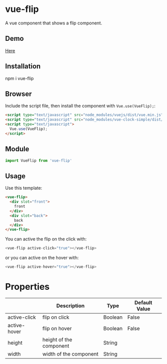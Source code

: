 # vue-flip

A vue component that shows a flip component.

## Demo

[Here](https://vue-flip.kevingrandemange.net/)

## Installation

npm i vue-flip

## Browser

Include the script file, then install the component with `Vue.use(VueFlip);`:

```html 
<script type="text/javascript" src="node_modules/vuejs/dist/vue.min.js"></script>
<script type="text/javascript" src="node_modules/vue-clock-simple/dist/vue-flip.min.js"></script>
<script type="text/javascript">
  Vue.use(VueFlip);
</script>
```
## Module

```javascript
import VueFlip from 'vue-flip'
```

## Usage

Use this template:

```html
<vue-flip>
  <div slot="front">
    front
  </div>
  <div slot="back">
    back
  </div>
</vue-flip>
```

You can active the flip on the click with:

```javascript
<vue-flip active-click="true"></vue-flip>
```

or you can active on the hover with:

```javascript
<vue-flip active-hover="true"></vue-flip>
```

# Properties

|               | Description             | Type    | Default Value |
| ------------- | ----------------------- | ------- | ------------- |
| active-click  | flip on click           | Boolean | False         |
| active-hover  | flip on hover           | Boolean | False         |
| height        | height of the component | String  |               |
| width         | width of the component  | String  |               |


